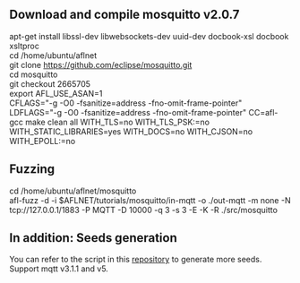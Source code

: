 ## Download and compile mosquitto v2.0.7  
apt-get install libssl-dev libwebsockets-dev uuid-dev docbook-xsl docbook xsltproc  
cd /home/ubuntu/aflnet  
git clone https://github.com/eclipse/mosquitto.git  
cd mosquitto  
git checkout 2665705  
export AFL_USE_ASAN=1  
CFLAGS="-g -O0 -fsanitize=address -fno-omit-frame-pointer" LDFLAGS="-g -O0 -fsanitize=address -fno-omit-frame-pointer"  CC=afl-gcc make clean all WITH_TLS=no WITH_TLS_PSK:=no WITH_STATIC_LIBRARIES=yes WITH_DOCS=no WITH_CJSON=no WITH_EPOLL:=no  
## Fuzzing  
cd /home/ubuntu/aflnet/mosquitto  
afl-fuzz -d -i $AFLNET/tutorials/mosquitto/in-mqtt -o ./out-mqtt -m none -N tcp://127.0.0.1/1883 -P MQTT -D 10000 -q 3 -s 3 -E -K -R ./src/mosquitto  
## In addition: Seeds generation  
You can refer to the script in this [repository](https://github.com/B1y0nd/mosquitto_seed) to generate more seeds.  
Support mqtt v3.1.1 and v5.  